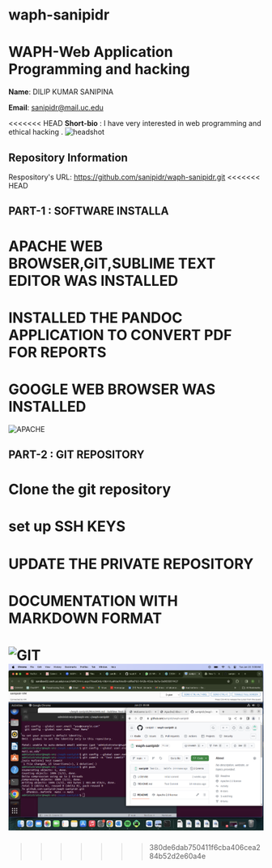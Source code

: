 # waph-sanipidr
# WAPH-Web Application Programming and hacking


**Name**: DILIP KUMAR SANIPINA

**Email**: sanipidr@mail.uc.edu

<<<<<<< HEAD
**Short-bio** : I have very interested in web programming and ethical hacking .
![headshot](images/headshot.jpg)


## Repository Information

Respository's URL: https://github.com/sanipidr/waph-sanipidr.git
<<<<<<< HEAD

## PART-1 : SOFTWARE INSTALLA

# APACHE WEB BROWSER,GIT,SUBLIME TEXT EDITOR WAS INSTALLED
# INSTALLED THE PANDOC APPLICATION TO CONVERT PDF FOR REPORTS
# GOOGLE WEB BROWSER WAS INSTALLED
![APACHE](images/APACHE.png)

## PART-2 : GIT REPOSITORY

# Clone the git repository
# set up SSH KEYS
# UPDATE THE PRIVATE REPOSITORY
# DOCUMENTATION WITH MARKDOWN FORMAT
![GIT](images/GITCLONE.png)
![COMMIT](images/COMMIT.png)
=======
>>>>>>> 380de6dab750411f6cba406cea284b52d2e60a4e
